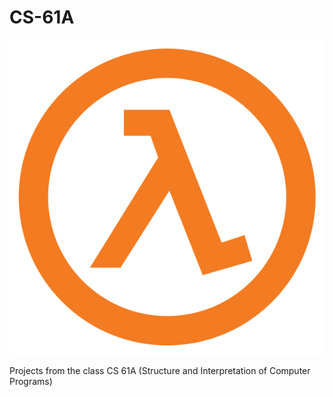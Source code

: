 # CS-61A

![Lambda](https://github.com/enrico-cruvinel/CS-61A/blob/master/Lambda.png)

Projects from the class CS 61A (Structure and Interpretation of Computer Programs)
